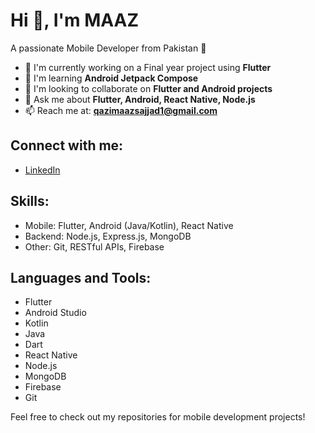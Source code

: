 # Hi 👋, I'm MAAZ

A passionate Mobile Developer from Pakistan 💚

- 🔭 I'm currently working on a Final year project using **Flutter**
- 🌱 I'm learning **Android Jetpack Compose**
- 👯 I'm looking to collaborate on **Flutter and Android projects**
- 💬 Ask me about **Flutter, Android, React Native, Node.js**
- 📫 Reach me at: **qazimaazsajjad1@gmail.com**

## Connect with me:
- [LinkedIn](https://linkedin.com/in/qazi-maaz)

## Skills:
- Mobile: Flutter, Android (Java/Kotlin), React Native
- Backend: Node.js, Express.js, MongoDB
- Other: Git, RESTful APIs, Firebase

## Languages and Tools:
- Flutter
- Android Studio
- Kotlin
- Java
- Dart
- React Native
- Node.js
- MongoDB
- Firebase
- Git

Feel free to check out my repositories for mobile development projects!
